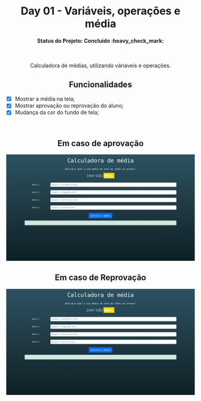 <h1 align="center"> Day 01 - Variáveis, operações e média </h1>
<h4 align="center"> 
	Status do Projeto: Concluido :heavy_check_mark:
</h4>
</br>

<p align="center">Calculadora de médias, utilizando váriaveis e operações. </p>
<h2 align="center"> Funcionalidades </h2>

- [X] Mostrar a média na tela;
- [X] Mostrar aprovação ou reprovação do aluno;
- [X] Mudança da cor do fundo de tela;

</br>
<h2 align="center"> Em caso de aprovação </h2>
<p align="center">
  <img src="./img/aprovado.gif" />
</p>
<h2 align="center"> Em caso de Reprovação </h2>
<p align="center">
  <img src="./img/reprovado.gif" />
</p>
